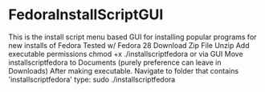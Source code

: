 # FedoraInstallScriptGUI
This is the install script menu based GUI for installing popular programs for new installs of Fedora
Tested w/ Fedora 28
Download Zip File
Unzip
Add executable permissions chmod +x ./installscriptfedora or via GUI
Move installscriptfedora to Documents (purely preference can leave in Downloads)
After making executable. Navigate to folder that contains 'installscriptfedora' type: sudo ./installscriptfedora

